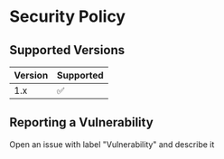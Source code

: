 # Security Policy

## Supported Versions

| Version | Supported          |
| ------- | ------------------ |
| 1.x     | :white_check_mark: |


## Reporting a Vulnerability

Open an issue with label "Vulnerability" and describe it
